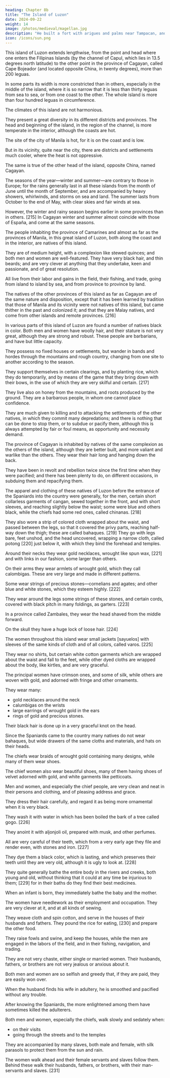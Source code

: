```yaml
---
heading: Chapter 8b
title: "The Island of Luzon"
date: 2024-09-22
weight: 14
image: /photos/medieval/magellan.jpg
description: "He built a fort with arigues and palms near Tampacan, and founded a Spanish settlement which he named Murcia"
icon: /icons/sun.png
---
```



This island of Luzon extends lengthwise, from the point and head where one enters the Filipinas Islands (by the channel of Capul, which lies in 13.5 degrees north latitude) to the other point in the province of Cagayan, called Cape Bojeador (and located opposite China, in twenty degrees), more than 200 leguas. 

In some parts its width is more constricted than in others, especially in the middle of the island, where it is so narrow that it is less than thirty leguas from sea to sea, or from one coast to the other. The whole island is more than four hundred leguas in circumference.

The climates of this island are not harmonious.

They present a great diversity in its different districts and provinces. The head and beginning of the island, in the region of the channel, is more temperate in the interior, although the coasts are hot. 

The site of the city of Manila is hot, for it is on the coast and is low. 

But in its vicinity, quite near the city, there are districts and settlements much cooler, where the heat is not oppressive. 

The same is true of the other head of the island, opposite China, named Cagayan. 

The seasons of the year—winter and summer—are contrary to those in Europe; for the rains generally last in all these islands from the month of June until the month of September, and are accompanied by heavy showers, whirlwinds, and storms on sea and land. The summer lasts from October to the end of May, with clear skies and fair winds at sea. 

However, the winter and rainy season begins earlier in some provinces than in others. [215] In Cagayan winter and summer almost coincide with those of España, and come at the same seasons.

The people inhabiting the province of Camarines and almost as far as the provinces of Manila, in this great island of Luzon, both along the coast and in the interior, are natives of this island. 

They are of medium height, with a complexion like stewed quinces; and both men and women are well-featured. They have very black hair, and thin beards; and are very clever at anything that they undertake, keen and passionate, and of great resolution.

All live from their labor and gains in the field, their fishing, and trade, going from island to island by sea, and from province to province by land.

The natives of the other provinces of this island as far as Cagayan are of the same nature and disposition, except that it has been learned by tradition that those of Manila and its vicinity were not natives of this island, but came thither in the past and colonized it; and that they are Malay natives, and come from other islands and remote provinces. [216]

In various parts of this island of Luzon are found a number of natives black in color. Both men and women have woolly hair, and their stature is not very great, although they are strong and robust. These people are barbarians, and have but little capacity.

They possess no fixed houses or settlements, but wander in bands and hordes through the mountains and rough country, changing from one site to another according to the season.

They support themselves in certain clearings, and by planting rice, which they do temporarily, and by means of the game that they bring down with their bows, in the use of which they are very skilful and certain. [217] 

They live also on honey from the mountains, and roots produced by the ground. They are a barbarous people, in whom one cannot place confidence. 

They are much given to killing and to attacking the settlements of the other natives, in which they commit many depredations; and there is nothing that can be done to stop them, or to subdue or pacify them, although this is always attempted by fair or foul means, as opportunity and necessity demand.

The province of Cagayan is inhabited by natives of the same complexion as the others of the island, although they are better built, and more valiant and warlike than the others. They wear their hair long and hanging down the back. 

They have been in revolt and rebellion twice since the first time when they were pacified; and there has been plenty to do, on different occasions, in subduing them and repacifying them.

The apparel and clothing of these natives of Luzon before the entrance of the Spaniards into the country were generally, for the men, certain short collarless garments of cangan, sewed together in the front, and with short sleeves, and reaching slightly below the waist; some were blue and others black, while the chiefs had some red ones, called chinanas. [218] 

They also wore a strip of colored cloth wrapped about the waist, and passed between the legs, so that it covered the privy parts, reaching half-way down the thigh; these are called bahaques. [219] They go with legs bare, feet unshod, and the head uncovered, wrapping a narrow cloth, called potong [220] just below it, with which they bind the forehead and temples. 

Around their necks they wear gold necklaces, wrought like spun wax, [221] and with links in our fashion, some larger than others.

On their arms they wear armlets of wrought gold, which they call calombigas. These are very large and made in different patterns. 

Some wear strings of precious stones—cornelians and agates; and other blue and white stones, which they esteem highly. [222] 

They wear around the legs some strings of these stones, and certain cords, covered with black pitch in many foldings, as garters. [223]

In a province called Zambales, they wear the head shaved from the middle forward. 

On the skull they have a huge lock of loose hair. [224] 

The women throughout this island wear small jackets [sayuelos] with sleeves of the same kinds of cloth and of all colors, called varos. [225] 

They wear no shirts, but certain white cotton garments which are wrapped about the waist and fall to the feet, while other dyed cloths are wrapped about the body, like kirtles, and are very graceful. 

The principal women have crimson ones, and some of silk, while others are woven with gold, and adorned with fringe and other ornaments. 

They wear many:
- gold necklaces around the neck
- calumbigas on the wrists
- large earrings of wrought gold in the ears
- rings of gold and precious stones. 

Their black hair is done up in a very graceful knot on the head. 

Since the Spaniards came to the country many natives do not wear bahaques, but wide drawers of the same cloths and materials, and hats on their heads.

The chiefs wear braids of wrought gold containing many designs, while many of them wear shoes.

The chief women also wear beautiful shoes, many of them having shoes of velvet adorned with gold, and white garments like petticoats.

Men and women, and especially the chief people, are very clean and neat in their persons and clothing, and of pleasing address and grace.

They dress their hair carefully, and regard it as being more ornamental when it is very black.

They wash it with water in which has been boiled the bark of a tree called gogo. [226] 

They anoint it with aljonjoli oil, prepared with musk, and other perfumes.

All are very careful of their teeth, which from a very early age they file and render even, with stones and iron. [227] 

They dye them a black color, which is lasting, and which preserves their teeth until they are very old, although it is ugly to look at. [228]

They quite generally bathe the entire body in the rivers and creeks, both young and old, without thinking that it could at any time be injurious to them; [229] for in their baths do they find their best medicines.

When an infant is born, they immediately bathe the baby and the mother.

The women have needlework as their employment and occupation. They are very clever at it, and at all kinds of sewing. 

They weave cloth and spin cotton, and serve in the houses of their husbands and fathers. They pound the rice for eating, [230] and prepare the other food.

They raise fowls and swine, and keep the houses, while the men are engaged in the labors of the field, and in their fishing, navigation, and trading. 

They are not very chaste, either single or married women. Their husbands, fathers, or brothers are not very jealous or anxious about it. 

Both men and women are so selfish and greedy that, if they are paid, they are easily won over.

When the husband finds his wife in adultery, he is smoothed and pacified without any trouble.

After knowing the Spaniards, the more enlightened among them have sometimes killed the adulterers.

Both men and women, especially the chiefs, walk slowly and sedately when:
- on their visits
- going through the streets and to the temples

They are accompanied by many slaves, both male and female, with silk parasols to protect them from the sun and rain.

The women walk ahead and their female servants and slaves follow them. Behind these walk their husbands, fathers, or brothers, with their man-servants and slaves. [231]

